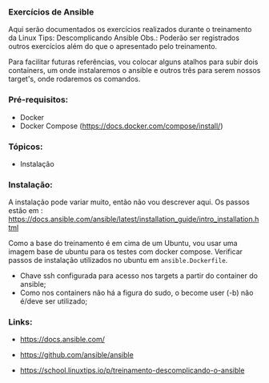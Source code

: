 ### Exercícios de Ansible 

Aqui serão documentados os exercícios realizados durante o treinamento da Linux Tips: Descomplicando Ansible
Obs.: Poderão ser registrados outros exercícios além do que o apresentado pelo treinamento.

Para facilitar futuras referências, vou colocar alguns atalhos para subir dois containers, um onde instalaremos o ansible e outros três para serem nossos target's, onde rodaremos os comandos.

### Pré-requisitos:
 - Docker 
 - Docker Compose (https://docs.docker.com/compose/install/)

### Tópicos: 

- Instalação

### Instalação:

A instalação pode variar muito, então não vou descrever aqui. 
Os passos estão em : https://docs.ansible.com/ansible/latest/installation_guide/intro_installation.html

Como a base do treinamento é em cima de um Ubuntu, vou usar uma imagem base de ubuntu para os testes com docker compose. 
Verificar passos de instalação utilizados no ubuntu em `ansible.Dockerfile`.

- Chave ssh configurada para acesso nos targets a partir do container do ansible;
- Como nos containers não há a figura do sudo, o become user (-b) não é/deve ser utilizado;

### Links: 

- https://docs.ansible.com/
- https://github.com/ansible/ansible

- https://school.linuxtips.io/p/treinamento-descomplicando-o-ansible
